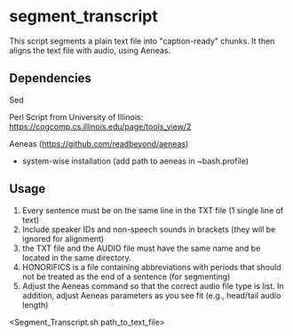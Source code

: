 # segment_transcript
This script segments a plain text file into "caption-ready" chunks. It then aligns the text file with audio, using Aeneas.

## Dependencies
Sed

Perl Script from University of Illinois:
https://cogcomp.cs.illinois.edu/page/tools_view/2

Aeneas (https://github.com/readbeyond/aeneas)
- system-wise installation (add path to aeneas in ~bash.profile)

## Usage
1. Every sentence must be on the same line in the TXT file (1 single line of text)
2. Include speaker IDs and non-speech sounds in brackets (they will be ignored for alignment)
3. the TXT file and the AUDIO file must have the same name and be located in the same directory.
4. HONORIFICS is a file containing abbreviations with periods that should not be treated as the end of a sentence (for segmenting)
5. Adjust the Aeneas command so that the correct audio file type is list. In addition, adjust Aeneas parameters as you see fit (e.g., head/tail audio length)

<Segment_Transcript.sh path_to_text_file>

